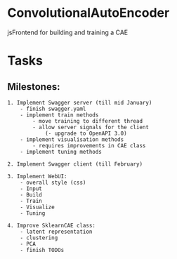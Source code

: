# ConvolutionalAutoEncoder
jsFrontend for building and training a CAE

# Tasks

## Milestones:
    1. Implement Swagger server (till mid January)
        - finish swagger.yaml
        - implement train methods
            - move training to different thread
            - allow server signals for the client
                (- upgrade to OpenAPI 3.0)
        - implement visualisation methods
            - requires improvements in CAE class
        - implement tuning methods
    
    2. Implement Swagger client (till February) 
    
    3. Implement WebUI:
        - overall style (css)
        - Input
        - Build
        - Train
        - Visualize
        - Tuning
    
    4. Improve SklearnCAE class:
        - latent representation
        - clustering
        - PCA
        - finish TODOs
    
